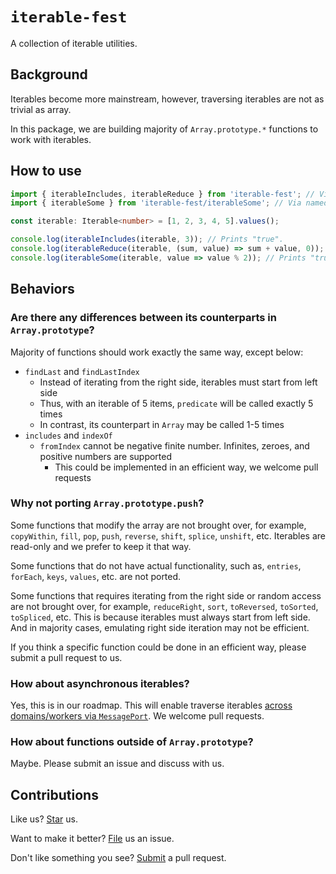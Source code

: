 # `iterable-fest`

A collection of iterable utilities.

## Background

Iterables become more mainstream, however, traversing iterables are not as trivial as array.

In this package, we are building majority of `Array.prototype.*` functions to work with iterables.

## How to use

```ts
import { iterableIncludes, iterableReduce } from 'iterable-fest'; // Via default exports.
import { iterableSome } from 'iterable-fest/iterableSome'; // Via named exports.

const iterable: Iterable<number> = [1, 2, 3, 4, 5].values();

console.log(iterableIncludes(iterable, 3)); // Prints "true".
console.log(iterableReduce(iterable, (sum, value) => sum + value, 0)); // Prints "15".
console.log(iterableSome(iterable, value => value % 2)); // Prints "true".
```

## Behaviors

### Are there any differences between its counterparts in `Array.prototype`?

Majority of functions should work exactly the same way, except below:

- `findLast` and `findLastIndex`
   - Instead of iterating from the right side, iterables must start from left side
   - Thus, with an iterable of 5 items, `predicate` will be called exactly 5 times
   - In contrast, its counterpart in `Array` may be called 1-5 times
- `includes` and `indexOf`
   - `fromIndex` cannot be negative finite number. Infinites, zeroes, and positive numbers are supported
      - This could be implemented in an efficient way, we welcome pull requests

### Why not porting `Array.prototype.push`?

Some functions that modify the array are not brought over, for example, `copyWithin`, `fill`, `pop`, `push`, `reverse`, `shift`, `splice`, `unshift`, etc. Iterables are read-only and we prefer to keep it that way.

Some functions that do not have actual functionality, such as, `entries`, `forEach`, `keys`, `values`, etc. are not ported.

Some functions that requires iterating from the right side or random access are not brought over, for example, `reduceRight`, `sort`, `toReversed`, `toSorted`, `toSpliced`, etc. This is because iterables must always start from left side. And in majority cases, emulating right side iteration may not be efficient.

If you think a specific function could be done in an efficient way, please submit a pull request to us.

### How about asynchronous iterables?

Yes, this is in our roadmap. This will enable traverse iterables [across domains/workers via `MessagePort`](https://npmjs.com/package/message-port-rpc). We welcome pull requests.

### How about functions outside of `Array.prototype`?

Maybe. Please submit an issue and discuss with us.

## Contributions

Like us? [Star](https://github.com/compulim/iterable-fest/stargazers) us.

Want to make it better? [File](https://github.com/compulim/iterable-fest/issues) us an issue.

Don't like something you see? [Submit](https://github.com/compulim/iterable-fest/pulls) a pull request.
